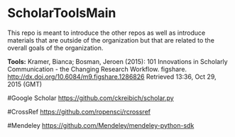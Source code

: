 # ScholarToolsMain
This repo is meant to introduce the other repos as well as introduce materials that are outside of the organization but that are related to the overall goals of the organization.


**Tools:**
Kramer, Bianca; Bosman, Jeroen (2015): 101 Innovations in Scholarly Communication - the Changing Research Workflow. figshare.
http://dx.doi.org/10.6084/m9.figshare.1286826
Retrieved 13:36, Oct 29, 2015 (GMT)

#Google Scholar
https://github.com/ckreibich/scholar.py

#CrossRef
https://github.com/ropensci/rcrossref

#Mendeley
https://github.com/Mendeley/mendeley-python-sdk
